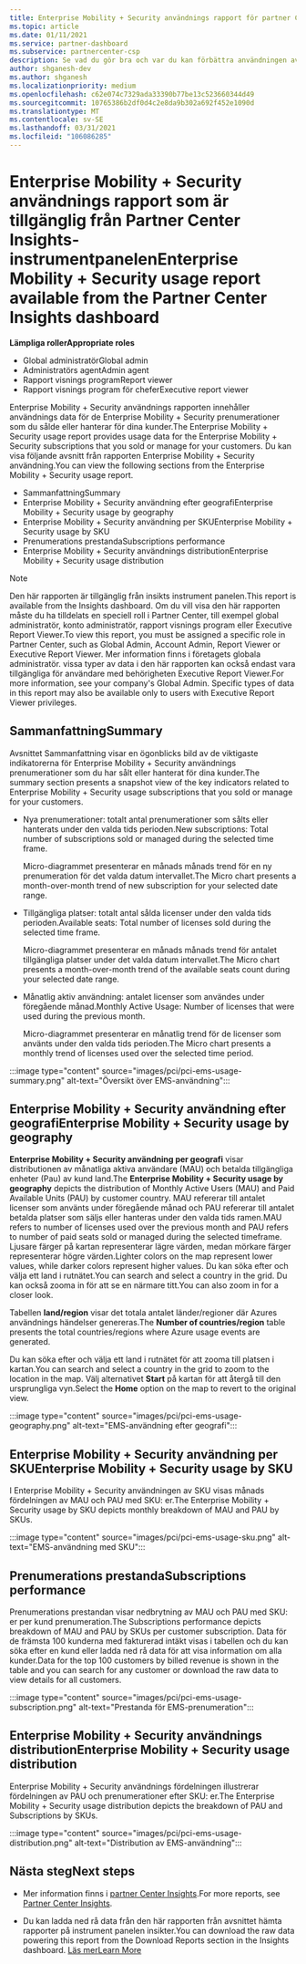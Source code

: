 ```yaml
---
title: Enterprise Mobility + Security användnings rapport för partner Center Insights
ms.topic: article
ms.date: 01/11/2021
ms.service: partner-dashboard
ms.subservice: partnercenter-csp
description: Se vad du gör bra och var du kan förbättra användningen av Enterprise Mobility + Security prenumerationer som du säljer eller hanterar för dina kunder.
author: shganesh-dev
ms.author: shganesh
ms.localizationpriority: medium
ms.openlocfilehash: c62e074c7329ada33390b77be13c523660344d49
ms.sourcegitcommit: 10765386b2df0d4c2e8da9b302a692f452e1090d
ms.translationtype: MT
ms.contentlocale: sv-SE
ms.lasthandoff: 03/31/2021
ms.locfileid: "106086285"
---
```

# <a name="enterprise-mobility--security-usage-report-available-from-the-partner-center-insights-dashboard"></a><span data-ttu-id="49a22-103">Enterprise Mobility + Security användnings rapport som är tillgänglig från Partner Center Insights-instrumentpanelen</span><span class="sxs-lookup"><span data-stu-id="49a22-103">Enterprise Mobility + Security usage report available from the Partner Center Insights dashboard</span></span>

<span data-ttu-id="49a22-104">**Lämpliga roller**</span><span class="sxs-lookup"><span data-stu-id="49a22-104">**Appropriate roles**</span></span>

- <span data-ttu-id="49a22-105">Global administratör</span><span class="sxs-lookup"><span data-stu-id="49a22-105">Global admin</span></span>
- <span data-ttu-id="49a22-106">Administratörs agent</span><span class="sxs-lookup"><span data-stu-id="49a22-106">Admin agent</span></span>
- <span data-ttu-id="49a22-107">Rapport visnings program</span><span class="sxs-lookup"><span data-stu-id="49a22-107">Report viewer</span></span>
- <span data-ttu-id="49a22-108">Rapport visnings program för chefer</span><span class="sxs-lookup"><span data-stu-id="49a22-108">Executive report viewer</span></span>

<span data-ttu-id="49a22-109">Enterprise Mobility + Security användnings rapporten innehåller användnings data för de Enterprise Mobility + Security prenumerationer som du sålde eller hanterar för dina kunder.</span><span class="sxs-lookup"><span data-stu-id="49a22-109">The Enterprise Mobility + Security usage report provides usage data for the Enterprise Mobility + Security subscriptions that you sold or manage for your customers.</span></span> <span data-ttu-id="49a22-110">Du kan visa följande avsnitt från rapporten Enterprise Mobility + Security användning.</span><span class="sxs-lookup"><span data-stu-id="49a22-110">You can view the following sections from the Enterprise Mobility + Security usage report.</span></span>

- <span data-ttu-id="49a22-111">Sammanfattning</span><span class="sxs-lookup"><span data-stu-id="49a22-111">Summary</span></span>
- <span data-ttu-id="49a22-112">Enterprise Mobility + Security användning efter geografi</span><span class="sxs-lookup"><span data-stu-id="49a22-112">Enterprise Mobility + Security usage by geography</span></span>
- <span data-ttu-id="49a22-113">Enterprise Mobility + Security användning per SKU</span><span class="sxs-lookup"><span data-stu-id="49a22-113">Enterprise Mobility + Security usage by SKU</span></span>
- <span data-ttu-id="49a22-114">Prenumerations prestanda</span><span class="sxs-lookup"><span data-stu-id="49a22-114">Subscriptions performance</span></span>
- <span data-ttu-id="49a22-115">Enterprise Mobility + Security användnings distribution</span><span class="sxs-lookup"><span data-stu-id="49a22-115">Enterprise Mobility + Security usage distribution</span></span>

 > [!NOTE]
 > <span data-ttu-id="49a22-116">Den här rapporten är tillgänglig från insikts instrument panelen.</span><span class="sxs-lookup"><span data-stu-id="49a22-116">This report is available from the Insights dashboard.</span></span> <span data-ttu-id="49a22-117">Om du vill visa den här rapporten måste du ha tilldelats en speciell roll i Partner Center, till exempel global administratör, konto administratör, rapport visnings program eller Executive Report Viewer.</span><span class="sxs-lookup"><span data-stu-id="49a22-117">To view this report, you must be assigned a specific role in Partner Center, such as Global Admin, Account Admin, Report Viewer or Executive Report Viewer.</span></span> <span data-ttu-id="49a22-118">Mer information finns i företagets globala administratör. vissa typer av data i den här rapporten kan också endast vara tillgängliga för användare med behörigheten Executive Report Viewer.</span><span class="sxs-lookup"><span data-stu-id="49a22-118">For more information, see your company's Global Admin. Specific types of data in this report may also be available only to users with Executive Report Viewer privileges.</span></span>

## <a name="summary"></a><span data-ttu-id="49a22-119">Sammanfattning</span><span class="sxs-lookup"><span data-stu-id="49a22-119">Summary</span></span>

<span data-ttu-id="49a22-120">Avsnittet Sammanfattning visar en ögonblicks bild av de viktigaste indikatorerna för Enterprise Mobility + Security användnings prenumerationer som du har sålt eller hanterat för dina kunder.</span><span class="sxs-lookup"><span data-stu-id="49a22-120">The summary section presents a snapshot view of the key indicators related to Enterprise Mobility + Security usage subscriptions that you sold or manage for your customers.</span></span> 

- <span data-ttu-id="49a22-121">Nya prenumerationer: totalt antal prenumerationer som sålts eller hanterats under den valda tids perioden.</span><span class="sxs-lookup"><span data-stu-id="49a22-121">New subscriptions: Total number of subscriptions sold or managed during the selected time frame.</span></span>

   <span data-ttu-id="49a22-122">Micro-diagrammet presenterar en månads månads trend för en ny prenumeration för det valda datum intervallet.</span><span class="sxs-lookup"><span data-stu-id="49a22-122">The Micro chart presents a month-over-month trend of new subscription for your selected date range.</span></span>

- <span data-ttu-id="49a22-123">Tillgängliga platser: totalt antal sålda licenser under den valda tids perioden.</span><span class="sxs-lookup"><span data-stu-id="49a22-123">Available seats: Total number of licenses sold during the selected time frame.</span></span>

   <span data-ttu-id="49a22-124">Micro-diagrammet presenterar en månads månads trend för antalet tillgängliga platser under det valda datum intervallet.</span><span class="sxs-lookup"><span data-stu-id="49a22-124">The Micro chart presents a month-over-month trend of the available seats count during your selected date range.</span></span>

- <span data-ttu-id="49a22-125">Månatlig aktiv användning: antalet licenser som användes under föregående månad.</span><span class="sxs-lookup"><span data-stu-id="49a22-125">Monthly Active Usage: Number of licenses that were used during the previous month.</span></span>

   <span data-ttu-id="49a22-126">Micro-diagrammet presenterar en månatlig trend för de licenser som använts under den valda tids perioden.</span><span class="sxs-lookup"><span data-stu-id="49a22-126">The Micro chart presents a monthly trend of licenses used over the selected time period.</span></span>

:::image type="content" source="images/pci/pci-ems-usage-summary.png" alt-text="Översikt över EMS-användning":::

## <a name="enterprise-mobility--security-usage-by-geography"></a><span data-ttu-id="49a22-128">Enterprise Mobility + Security användning efter geografi</span><span class="sxs-lookup"><span data-stu-id="49a22-128">Enterprise Mobility + Security usage by geography</span></span>

<span data-ttu-id="49a22-129">**Enterprise Mobility + Security användning per geografi** visar distributionen av månatliga aktiva användare (MAU) och betalda tillgängliga enheter (Pau) av kund land.</span><span class="sxs-lookup"><span data-stu-id="49a22-129">The **Enterprise Mobility + Security usage by geography** depicts the distribution of Monthly Active Users (MAU) and Paid Available Units (PAU) by customer country.</span></span> <span data-ttu-id="49a22-130">MAU refererar till antalet licenser som använts under föregående månad och PAU refererar till antalet betalda platser som säljs eller hanteras under den valda tids ramen.</span><span class="sxs-lookup"><span data-stu-id="49a22-130">MAU refers to number of licenses used over the previous month and PAU refers to number of paid seats sold or managed during the selected timeframe.</span></span> <span data-ttu-id="49a22-131">Ljusare färger på kartan representerar lägre värden, medan mörkare färger representerar högre värden.</span><span class="sxs-lookup"><span data-stu-id="49a22-131">Lighter colors on the map represent lower values, while darker colors represent higher values.</span></span> <span data-ttu-id="49a22-132">Du kan söka efter och välja ett land i rutnätet.</span><span class="sxs-lookup"><span data-stu-id="49a22-132">You can search and select a country in the grid.</span></span> <span data-ttu-id="49a22-133">Du kan också zooma in för att se en närmare titt.</span><span class="sxs-lookup"><span data-stu-id="49a22-133">You can also zoom in for a closer look.</span></span>

<span data-ttu-id="49a22-134">Tabellen **land/region** visar det totala antalet länder/regioner där Azures användnings händelser genereras.</span><span class="sxs-lookup"><span data-stu-id="49a22-134">The **Number of countries/region** table presents the total countries/regions where Azure usage events are generated.</span></span>

<span data-ttu-id="49a22-135">Du kan söka efter och välja ett land i rutnätet för att zooma till platsen i kartan.</span><span class="sxs-lookup"><span data-stu-id="49a22-135">You can search and select a country in the grid to zoom to the location in the map.</span></span> <span data-ttu-id="49a22-136">Välj alternativet **Start** på kartan för att återgå till den ursprungliga vyn.</span><span class="sxs-lookup"><span data-stu-id="49a22-136">Select the **Home** option on the map to revert to the original view.</span></span>

:::image type="content" source="images/pci/pci-ems-usage-geography.png" alt-text="EMS-användning efter geografi":::

## <a name="enterprise-mobility--security-usage-by-sku"></a><span data-ttu-id="49a22-138">Enterprise Mobility + Security användning per SKU</span><span class="sxs-lookup"><span data-stu-id="49a22-138">Enterprise Mobility + Security usage by SKU</span></span>

<span data-ttu-id="49a22-139">I Enterprise Mobility + Security användningen av SKU visas månads fördelningen av MAU och PAU med SKU: er.</span><span class="sxs-lookup"><span data-stu-id="49a22-139">The Enterprise Mobility + Security usage by SKU depicts monthly breakdown of MAU and PAU by SKUs.</span></span>

:::image type="content" source="images/pci/pci-ems-usage-sku.png" alt-text="EMS-användning med SKU":::

## <a name="subscriptions-performance"></a><span data-ttu-id="49a22-141">Prenumerations prestanda</span><span class="sxs-lookup"><span data-stu-id="49a22-141">Subscriptions performance</span></span>

<span data-ttu-id="49a22-142">Prenumerations prestandan visar nedbrytning av MAU och PAU med SKU: er per kund prenumeration.</span><span class="sxs-lookup"><span data-stu-id="49a22-142">The Subscriptions performance depicts breakdown of MAU and PAU by SKUs per customer subscription.</span></span> <span data-ttu-id="49a22-143">Data för de främsta 100 kunderna med fakturerad intäkt visas i tabellen och du kan söka efter en kund eller ladda ned rå data för att visa information om alla kunder.</span><span class="sxs-lookup"><span data-stu-id="49a22-143">Data for the top 100 customers by billed revenue is shown in the table and you can search for any customer or download the raw data to view details for all customers.</span></span>

:::image type="content" source="images/pci/pci-ems-usage-subscription.png" alt-text="Prestanda för EMS-prenumeration":::

## <a name="enterprise-mobility--security-usage-distribution"></a><span data-ttu-id="49a22-145">Enterprise Mobility + Security användnings distribution</span><span class="sxs-lookup"><span data-stu-id="49a22-145">Enterprise Mobility + Security usage distribution</span></span>

<span data-ttu-id="49a22-146">Enterprise Mobility + Security användnings fördelningen illustrerar fördelningen av PAU och prenumerationer efter SKU: er.</span><span class="sxs-lookup"><span data-stu-id="49a22-146">The Enterprise Mobility + Security usage distribution depicts the breakdown of PAU and Subscriptions by SKUs.</span></span>

:::image type="content" source="images/pci/pci-ems-usage-distribution.png" alt-text="Distribution av EMS-användning":::

## <a name="next-steps"></a><span data-ttu-id="49a22-148">Nästa steg</span><span class="sxs-lookup"><span data-stu-id="49a22-148">Next steps</span></span>

- <span data-ttu-id="49a22-149">Mer information finns i [partner Center Insights](partner-center-insights.md).</span><span class="sxs-lookup"><span data-stu-id="49a22-149">For more reports, see [Partner Center Insights](partner-center-insights.md).</span></span>

- <span data-ttu-id="49a22-150">Du kan ladda ned rå data från den här rapporten från avsnittet hämta rapporter på instrument panelen insikter.</span><span class="sxs-lookup"><span data-stu-id="49a22-150">You can download the raw data powering this report from the Download Reports section in the Insights dashboard.</span></span> [<span data-ttu-id="49a22-151">Läs mer</span><span class="sxs-lookup"><span data-stu-id="49a22-151">Learn More</span></span>](pci-download-reports.md) 
